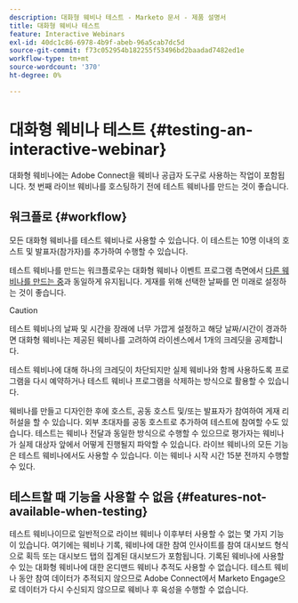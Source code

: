 ```yaml
---
description: 대화형 웨비나 테스트 - Marketo 문서 - 제품 설명서
title: 대화형 웨비나 테스트
feature: Interactive Webinars
exl-id: 40dc1c86-6978-4b9f-abeb-96a5cab7dc5d
source-git-commit: f73c052954b182255f53496bd2baadad7482ed1e
workflow-type: tm+mt
source-wordcount: '370'
ht-degree: 0%

---
```


# 대화형 웨비나 테스트 {#testing-an-interactive-webinar}

대화형 웨비나에는 Adobe Connect을 웨비나 공급자 도구로 사용하는 작업이 포함됩니다. 첫 번째 라이브 웨비나를 호스팅하기 전에 테스트 웨비나를 만드는 것이 좋습니다.

## 워크플로 {#workflow}

모든 대화형 웨비나를 테스트 웨비나로 사용할 수 있습니다. 이 테스트는 10명 이내의 호스트 및 발표자(참가자)를 추가하여 수행할 수 있습니다.

테스트 웨비나를 만드는 워크플로우는 대화형 웨비나 이벤트 프로그램 측면에서 [다른 웨비나를 만드는 중](/help/marketo/product-docs/demand-generation/events/interactive-webinars/create-an-interactive-webinar.md)과 동일하게 유지됩니다. 게재를 위해 선택한 날짜를 먼 미래로 설정하는 것이 좋습니다.

>[!CAUTION]
>
>테스트 웨비나의 날짜 및 시간을 장래에 너무 가깝게 설정하고 해당 날짜/시간이 경과하면 대화형 웨비나는 제공된 웨비나를 고려하여 라이센스에서 1개의 크레딧을 공제합니다.

테스트 웨비나에 대해 하나의 크레딧이 차단되지만 실제 웨비나와 함께 사용하도록 프로그램을 다시 예약하거나 테스트 웨비나 프로그램을 삭제하는 방식으로 활용할 수 있습니다.

웨비나를 만들고 디자인한 후에 호스트, 공동 호스트 및/또는 발표자가 참여하여 게재 리허설을 할 수 있습니다. 외부 초대자를 공동 호스트로 추가하여 테스트에 참여할 수도 있습니다. 테스트는 웨비나 전달과 동일한 방식으로 수행할 수 있으므로 평가자는 웨비나가 실제 대상자 앞에서 어떻게 진행될지 파악할 수 있습니다. 라이브 웨비나의 모든 기능은 테스트 웨비나에서도 사용할 수 있습니다. 이는 웨비나 시작 시간 15분 전까지 수행할 수 있다.

## 테스트할 때 기능을 사용할 수 없음 {#features-not-available-when-testing}

테스트 웨비나이므로 일반적으로 라이브 웨비나 이후부터 사용할 수 없는 몇 가지 기능이 있습니다. 여기에는 웨비나 기록, 웨비나에 대한 참여 인사이트를 참여 대시보드 형식으로 획득 또는 대시보드 탭의 집계된 대시보드가 포함됩니다. 기록된 웨비나에 사용할 수 있는 대화형 웨비나에 대한 온디맨드 웨비나 추적도 사용할 수 없습니다. 테스트 웨비나 동안 참여 데이터가 추적되지 않으므로 Adobe Connect에서 Marketo Engage으로 데이터가 다시 수신되지 않으므로 웨비나 후 육성을 수행할 수 없습니다.
